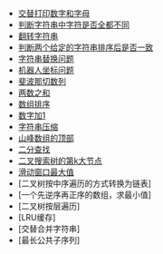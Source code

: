 
- [交替打印数字和字母](./q1/README.md)
- [判断字符串中字符是否全都不同](./q2/README.md)
- [翻转字符串](./q3/README.md)
- [判断两个给定的字符串排序后是否一致](./q4/README.md)
- [字符串替换问题](./q5/README.md)
- [机器人坐标问题](./q6/README.md)
- [斐波那切数列](./fibonacci/main.go)
- [两数之和](twoSum/main.go)
- [数组排序](sortArray/README.md)
- [数字加1](twoSum/main.go)
- [字符串压缩](stringCompress/main.go)
- [山峰数组的顶部](mountainArray/main.go)
- [二分查找](search/main.go)
- [二叉搜索树的第k大节点](treeKth/main.go)
- [滑动窗口最大值](maxSlidingWindow/main.go)
- [二叉树按中序遍历的方式转换为链表]
- [一个先逆序再正序的数组，求最小值]
- [二叉树按层遍历]
- [LRU缓存]
- [交替合并字符串]
- [最长公共子序列]